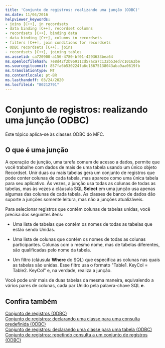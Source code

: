 ```yaml
---
title: 'Conjunto de registros: realizando uma junção (ODBC)'
ms.date: 11/04/2016
helpviewer_keywords:
- joins [C++], in recordsets
- data binding [C++], recordset columns
- recordsets [C++], binding data
- data binding [C++], columns in recordsets
- filters [C++], join conditions for recordsets
- ODBC recordsets [C++], joins
- recordsets [C++], joining tables
ms.assetid: ca720900-a156-4780-bf01-4293633bea64
ms.openlocfilehash: 7e8d42f2b96911cd57aca7c132b53ed7c10162be
ms.sourcegitcommit: 857fa6b530224fa6c18675138043aba9aa0619fb
ms.translationtype: MT
ms.contentlocale: pt-BR
ms.lasthandoff: 03/24/2020
ms.locfileid: "80212791"
---
```

# <a name="recordset-performing-a-join-odbc"></a>Conjunto de registros: realizando uma junção (ODBC)

Este tópico aplica-se às classes ODBC do MFC.

## <a name="what-a-join-is"></a>O que é uma junção

A operação de junção, uma tarefa comum de acesso a dados, permite que você trabalhe com dados de mais de uma tabela usando um único objeto Recordset. Unir duas ou mais tabelas gera um conjunto de registros que pode conter colunas de cada tabela, mas aparece como uma única tabela para seu aplicativo. Às vezes, a junção usa todas as colunas de todas as tabelas, mas às vezes a cláusula SQL **Select** em uma junção usa apenas algumas das colunas de cada tabela. As classes de banco de dados dão suporte a junções somente leitura, mas não a junções atualizáveis.

Para selecionar registros que contêm colunas de tabelas unidas, você precisa dos seguintes itens:

- Uma lista de tabelas que contém os nomes de todas as tabelas que estão sendo Unidas.

- Uma lista de colunas que contém os nomes de todas as colunas participantes. Colunas com o mesmo nome, mas de tabelas diferentes, são qualificadas pelo nome da tabela.

- Um filtro (cláusula **Where** do SQL) que especifica as colunas nas quais as tabelas são unidas. Esse filtro usa o formato "Table1. KeyCol = Table2. KeyCol" e, na verdade, realiza a junção.

Você pode unir mais de duas tabelas da mesma maneira, equivalendo a vários pares de colunas, cada par Unido pela palavra-chave SQL **e**.

## <a name="see-also"></a>Confira também

[Conjunto de registros (ODBC)](../../data/odbc/recordset-odbc.md)<br/>
[Conjunto de registros: declarando uma classe para uma consulta predefinida (ODBC)](../../data/odbc/recordset-declaring-a-class-for-a-predefined-query-odbc.md)<br/>
[Conjunto de registros: declarando uma classe para uma tabela (ODBC)](../../data/odbc/recordset-declaring-a-class-for-a-table-odbc.md)<br/>
[Conjunto de registros: repetindo consulta a um conjunto de registros (ODBC)](../../data/odbc/recordset-requerying-a-recordset-odbc.md)
